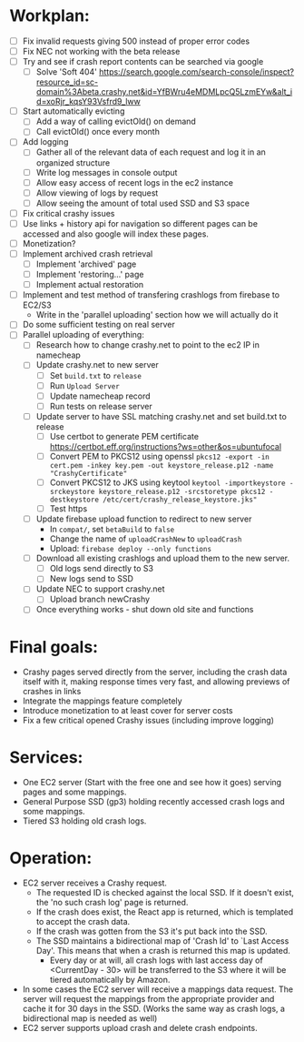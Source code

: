 
# Workplan:
- [ ] Fix invalid requests giving 500 instead of proper error codes
- [ ] Fix NEC not working with the beta release
- [ ] Try and see if crash report contents can be searched via google
  - [ ] Solve 'Soft 404' https://search.google.com/search-console/inspect?resource_id=sc-domain%3Abeta.crashy.net&id=YfBWru4eMDMLpcQ5LzmEYw&alt_id=xoRjr_kqsY93Vsfrd9_lww
- [ ] Start automatically evicting
  - [ ] Add a way of calling evictOld() on demand
  - [ ] Call evictOld() once every month
- [ ] Add logging
  - [ ] Gather all of the relevant data of each request and log it in an organized structure
  - [ ] Write log messages in console output
  - [ ] Allow easy access of recent logs in the ec2 instance
  - [ ] Allow viewing of logs by request 
  - [ ] Allow seeing the amount of total used SSD and S3 space 
- [ ] Fix critical crashy issues
- [ ] Use <a> links + history api for navigation so different pages can be accessed and also google will index these pages. 
- [ ] Monetization?
- [ ] Implement archived crash retrieval
  - [ ] Implement 'archived' page
  - [ ] Implement 'restoring...' page
  - [ ] Implement actual restoration
- [ ] Implement and test method of transfering crashlogs from firebase to EC2/S3
  - Write in the 'parallel uploading' section how we will actually do it
- [ ] Do some sufficient testing on real server
- [ ] Parallel uploading of everything:
  - [ ] Research how to change crashy.net to point to the ec2 IP in namecheap
  - [ ] Update crashy.net to new server
    - [ ] Set `build.txt` to `release`
    - [ ] Run `Upload Server`
    - [ ] Update namecheap record 
    - [ ] Run tests on release server
  - [ ] Update server to have SSL matching crashy.net and set build.txt to release
    - [ ] Use certbot to generate PEM certificate https://certbot.eff.org/instructions?ws=other&os=ubuntufocal
    - [ ] Convert PEM to PKCS12 using openssl `pkcs12 -export -in cert.pem -inkey key.pem -out keystore_release.p12 -name "CrashyCertificate"`
    - [ ] Convert PKCS12 to JKS using keytool `keytool -importkeystore -srckeystore keystore_release.p12 -srcstoretype pkcs12 -destkeystore /etc/cert/crashy_release_keystore.jks"`
    - [ ] Test https
  - [ ] Update firebase upload function to redirect to new server
    - In `compat/`, set `betaBuild` to `false`
    - Change the name of `uploadCrashNew` to `uploadCrash`
    - Upload: `firebase deploy --only functions`
  - [ ] Download all existing crashlogs and upload them to the new server. 
    - [ ] Old logs send directly to S3
    - [ ] New logs send to SSD
  - [ ] Update NEC to support crashy.net
    - [ ] Upload branch newCrashy
  - [ ] Once everything works - shut down old site and functions

# Final goals:
- Crashy pages served directly from the server, including the crash data itself with it, making response times very fast, and allowing previews of crashes in links
- Integrate the mappings feature completely
- Introduce monetization to at least cover for server costs
- Fix a few critical opened Crashy issues (including improve logging)

# Services:

- One EC2 server (Start with the free one and see how it goes) serving pages and some mappings. 
- General Purpose SSD (gp3) holding recently accessed crash logs and some mappings.
- Tiered S3 holding old crash logs.

# Operation:

- EC2 server receives a Crashy request. 
  - The requested ID is checked against the local SSD. If it doesn't exist, the 'no such crash log' page is returned.
  - If the crash does exist, the React app is returned, which is templated to accept the crash data. 
  - If the crash was gotten from the S3 it's put back into the SSD. 
  - The SSD maintains a bidirectional map of 'Crash Id' to `Last Access Day'. This means that when a crash is returned this map is updated. 
    - Every day or at will, all crash logs with last access day of <CurrentDay - 30> will be transferred to the S3 where it will be tiered automatically by Amazon.
- In some cases the EC2 server will receive a mappings data request. The server will request the mappings from the appropriate provider and cache it for 30 days in the SSD. (Works the same way as crash logs, a bidirectional map is needed as well)
- EC2 server supports upload crash and delete crash endpoints.

